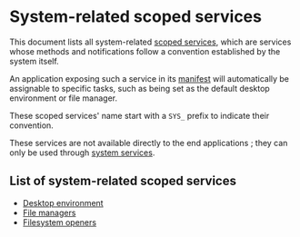 # System-related scoped services

This document lists all system-related [scoped services](../services.md#scoped-services), which are services whose methods and notifications follow a convention established by the system itself.

An application exposing such a service in its [manifest](../applications/manifest.md) will automatically be assignable to specific tasks, such as being set as the default desktop environment or file manager.

These scoped services' name start with a `SYS_` prefix to indicate their convention.

These services are not available directly to the end applications ; they can only be used through [system services](../system-services/README.md).

## List of system-related scoped services

* [Desktop environment](desktop-environments.md)
* [File managers](file-managers.md)
* [Filesystem openers](filesystem-openers.md)